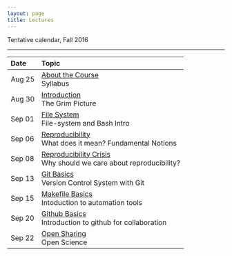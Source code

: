```yaml
---
layout: page
title: Lectures
---
```


Tentative calendar, Fall 2016

<hr>

<table>
  <thead>
    <tr>
      <th align="left">Date</th>
      <th align="left">Topic</th>
    </tr>
  </thead>
  <tbody>
    <tr>
      <td>Aug 25</td>
      <td><a href="00-about-course">About the Course</a><br>
        Syllabus</td>
    </tr>
    <tr>
      <td>Aug 30</td>
      <td><a href="01-introduction">Introduction</a><br>
        The Grim Picture</td>
    </tr>
    <tr>
      <td>Sep 01</td>
      <td><a href="02-file-system">File System</a><br>
        File-system and Bash Intro</td>
    </tr>
    <tr>
      <td>Sep 06</td>
      <td><a href="03-reproducibility">Reproducibility</a><br>
        What does it mean? Fundamental Notions</td>
    </tr>
    <tr>
      <td>Sep 08</td>
      <td><a href="04-repro-crisis-markdown">Reproducibility Crisis</a><br>
        Why should we care about reproducibility?</td>
    </tr>
    <tr>
      <td>Sep 13</td>
      <td><a href="05-git-basics">Git Basics</a><br>
        Version Control System with Git</td>
    </tr>
    <tr>
      <td>Sep 15</td>
      <td><a href="06-makefile-basics">Makefile Basics</a><br>
        Intoduction to automation tools</td>
    </tr>
    <tr>
      <td>Sep 20</td>
      <td><a href="07-github-basics">Github Basics</a><br>
        Introduction to github for collaboration</td>
    </tr>
    <tr>
      <td>Sep 22</td>
      <td><a href="08-open-sharing">Open Sharing</a><br>
        Open Science</td>
    </tr>
  </tbody>
</table>

